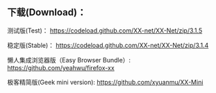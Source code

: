 
## 下载(Download)：
测试版(Test)：
https://codeload.github.com/XX-net/XX-Net/zip/3.1.5

稳定版(Stable)：
https://codeload.github.com/XX-net/XX-Net/zip/3.1.4

懒人集成浏览器版（Easy Browser Bundle）:
https://github.com/yeahwu/firefox-xx

极客精简版(Geek mini version):
https://github.com/xyuanmu/XX-Mini
